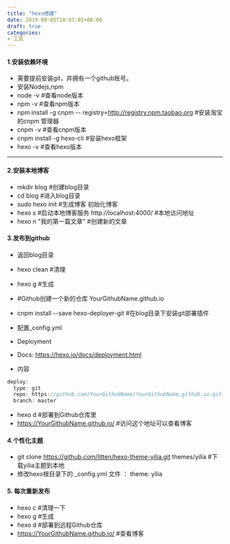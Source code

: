 ```yaml
---
title: "hexo搭建"
date: 2019-09-05T10:07:01+08:00
draft: true
categories:
- 工具
---
```


#### 1.安装依赖环境<br>
- 需要提前安装git，并拥有一个github账号。
- 安装Nodejs,npm
- node -v #查看node版本
- npm -v #查看npm版本
- npm install -g cnpm -- registry=http://registry.npm.taobao.org #安装淘宝的cnpm 管理器
- cnpm -v #查看cnpm版本
- cnpm install -g hexo-cli #安装hexo框架
- hexo -v #查看hexo版本
---
#### 2.安装本地博客<br>
- mkdir blog #创建blog目录
- cd blog #进入blog目录
- sudo hexo init #生成博客 初始化博客
- hexo s #启动本地博客服务
http://localhost:4000/ #本地访问地址
- hexo n "我的第一篇文章" #创建新的文章

#### 3.发布到github<br>
- 返回blog目录
- hexo clean #清理
- hexo g #生成
- #Github创建一个新的仓库 YourGithubName.github.io
- cnpm install --save hexo-deployer-git #在blog目录下安装git部署插件
- 配置_config.yml
- Deployment
- Docs: https://hexo.io/docs/deployment.html

- 内容
```java
deploy:
  type: git
  repo: https://github.com/YourGithubName/YourGithubName.github.io.git
  branch: master
```
- hexo d #部署到Github仓库里
- https://YourGithubName.github.io/ #访问这个地址可以查看博客

#### 4.个性化主题<br>

- git clone https://github.com/litten/hexo-theme-yilia.git themes/yilia #下载yilia主题到本地
- 修改hexo根目录下的 _config.yml 文件 ： theme: yilia

#### 5. 每次重新发布<br>

- hexo c #清理一下
- hexo g #生成
- hexo d #部署到远程Github仓库
- https://YourGithubName.github.io/ #查看博客



